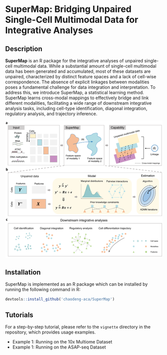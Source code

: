 # SuperMap: Bridging Unpaired Single-Cell Multimodal Data for Integrative Analyses

## Description

**SuperMap** is an R package for the integrative analyses of unpaired single-cell multimodal data. While a substantial amount of single-cell multimodal data has been generated and accumulated, most of these datasets are unpaired, characterized by distinct feature spaces and a lack of cell-wise correspondence. The absence of explicit linkages between modalities poses a fundamental challenge for data integration and interpretation. To address this, we introduce SuperMap, a statistical learning method. SuperMap learns cross-modal mappings to effectively bridge and link different modalities, facilitating a wide range of downstream integrative analysis tasks, including cell-type identification, diagonal integration, regulatory analysis, and trajectory inference.

![SuperMap Figure](SuperMap.png) <!-- Replace with the actual path of the image -->

## Installation

SuperMap is implemented as an R package which can be installed by running the following command in R:

```r
devtools::install_github('chaodeng-aca/SuperMap')
```

## Tutorials

For a step-by-step tutorial, please refer to the `vignette` directory in the repository, which provides usage examples.

* Example 1: Running on the 10x Multiome Dataset
* Example 1: Running on the ASAP-seq Dataset
 
